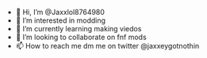 - 👋 Hi, I’m @Jaxxlol8764980
- 👀 I’m interested in modding
- 🌱 I’m currently learning making viedos
- 💞️ I’m looking to collaborate on fnf mods
- 📫 How to reach me dm me on twitter @jaxxeygotnothin

<!---
Jaxxlol8764980/Jaxxlol8764980 is a ✨ special ✨ repository because its `README.md` (this file) appears on your GitHub profile.
You can click the Preview link to take a look at your changes.
--->
